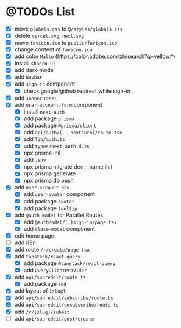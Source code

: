 # @TODOs List

* [X] move `globals.css` to `@/styles/globals.css`
* [X] delete `vercel.svg`, `next.svg`
* [X] move `favicon.ico` to `public/favicon.ico`
* [X] change content of `favicon.ico`
* [X] add color `Malto` (https://color.adobe.com/zh/search?q=yellow#)
* [X] install `shadcn-ui`
* [X] add dark-mode
* [X] add `Navbar`
* [X] add `sign-in` component
  * [X] check google/github redirect while sign-in
* [X] add `sonner` toast
* [X] add `user-account-form` component
  * [X] install `next-auth`
  * [X] add package `prisma`
  * [X] add package `@prisma/client`
  * [X] add `api/auth/[...nextauth]/route.tsx`
  * [x] add `lib/auth.ts`
  * [X] add `types/next-auth.d.ts`
  * [X] npx prisma init
  * [X] add `.env`
  * [x] npx prisma migrate dev --name init
  * [X] npx prisma generate
  * [X] npx prisma db push
* [X] add `user-account-nav`
  * [X] add `user-avatar` component
  * [X] add package `avatar`
  * [X] add package `tooltip`
* [X] add `@auth-model` for Parallel Routes 
  * [X] add `@authModal/(.)sign-in/page.tsx`
  * [X] add `close-modal` component
* [X] edit home page
* [ ] add i18n
* [X] add route `/r/create/page.tsx`
* [X] add `tanstack/react-query`
  * [X] add package `@tanstack/react-query`
  * [X] add `QueryClientProvider`
* [X] add `api/subreddit/route.ts`
  * [X] add package `zod`
* [X] add layout of `[slug]`
* [X] add `api/subreddit/subscribe/route.ts`
* [X] add `api/subreddit/unsubscribe/route.ts`
* [X] add `/r/[slug]/submit`
* [ ] add `api/subreddit/post/create`
